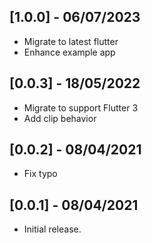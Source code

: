 ## [1.0.0] - 06/07/2023

* Migrate to latest flutter
* Enhance example app

## [0.0.3] - 18/05/2022

* Migrate to support Flutter 3
* Add clip behavior

## [0.0.2] - 08/04/2021

* Fix typo

## [0.0.1] - 08/04/2021

* Initial release.